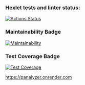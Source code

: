 ### Hexlet tests and linter status:
[![Actions Status](https://github.com/IgorSerebryakov/php-project-9/actions/workflows/hexlet-check.yml/badge.svg)](https://github.com/IgorSerebryakov/php-project-9/actions)

### Maintainability Badge
[![Maintainability](https://api.codeclimate.com/v1/badges/ccab8f33350f872f827a/maintainability)](https://codeclimate.com/github/IgorSerebryakov/php-project-9/maintainability)

### Test Coverage Badge
[![Test Coverage](https://api.codeclimate.com/v1/badges/ccab8f33350f872f827a/test_coverage)](https://codeclimate.com/github/IgorSerebryakov/php-project-9/test_coverage)

https://panalyzer.onrender.com